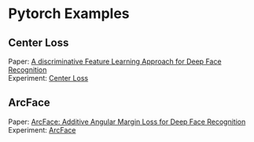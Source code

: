 # Pytorch Examples

## Center Loss
Paper: [A discriminative Feature Learning Approach for Deep Face Recognition](https://ydwen.github.io/papers/WenECCV16.pdf) <br>
Experiment: [Center Loss](./center_loss/README.md)

## ArcFace
Paper: [ArcFace: Additive Angular Margin Loss for Deep Face Recognition](https://arxiv.org/pdf/1801.07698.pdf) <br>
Experiment: [ArcFace](./arcface/READMD.md)